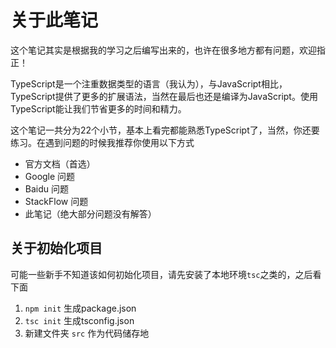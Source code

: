 # 关于此笔记

这个笔记其实是根据我的学习之后编写出来的，也许在很多地方都有问题，欢迎指正！

TypeScript是一个注重数据类型的语言（我认为），与JavaScript相比，TypeScript提供了更多的扩展语法，当然在最后也还是编译为JavaScript。使用TypeScript能让我们节省更多的时间和精力。

这个笔记一共分为22个小节，基本上看完都能熟悉TypeScript了，当然，你还要练习。在遇到问题的时候我推荐你使用以下方式

- 官方文档（首选）
- Google 问题
- Baidu 问题
- StackFlow 问题
- 此笔记（绝大部分问题没有解答）

## 关于初始化项目

可能一些新手不知道该如何初始化项目，请先安装了本地环境`tsc`之类的，之后看下面

1. `npm init` 生成package.json
2. `tsc init` 生成tsconfig.json
3. 新建文件夹 `src` 作为代码储存地


